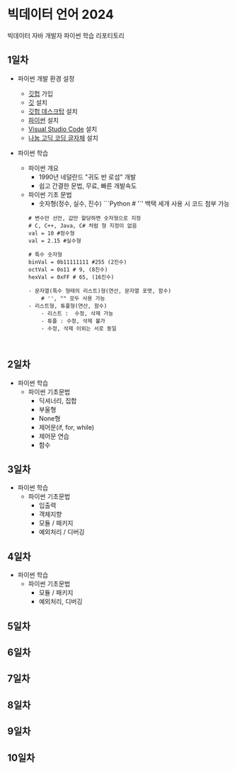 # 빅데이터 언어 2024 
빅데이터 자바 개발자 파이썬 학습 리포티토리

## 1일차
- 파이썬 개발 환경 설정
    - [깃헙]( https://github.com/) 가입
    - [깃](https://git-scm.com/download/win) 설치
    - [깃헙 데스크탑](https://desktop.github.com/) 설치
    - [파이썬](https://python.org) 설치
    - [Visual Studio Code](https://code.visualstudio.com/download) 설치
    - [나눔 고딕 코딩 글자체](https://github.com/naver/nanumfont) 설치

- 파이썬 학습
    - 파이썬 개요
        - 1990년 네덜란드 "귀도 반 로섬" 개발
        - 쉽고 간결한 문법, 무료, 빠른 개발속도
    - 파이썬 기초 문법
        - 숫자형(정수, 실수, 진수)
        ```Python  # '`' 백택 세개 사용 시 코드 첨부 가능
        ```
        # 변수만 선언, 값만 할당하면 숫자형으로 지정
        # C, C++, Java, C# 처럼 형 지정이 없음
        val = 10 #정수형
        val = 2.15 #실수형

        # 특수 숫자형
        binVal = 0b11111111 #255 (2진수)
        octVal = 0o11 # 9, (8진수)
        hexVal = 0xFF # 65, (16진수)

        - 문자열(특수 형태의 리스트)형(연산, 문자열 포맷, 함수)
            # '', "" 모두 사용 가능
        - 리스트형, 튜플형(연산, 함수)
            - 리스트 :  수정, 삭제 가능
            - 튜플 : 수정, 삭제 불가
            - 수정, 삭제 이외는 서로 동일

            
## 2일차
- 파이썬 학습
    - 파이썬 기초문법
        - 딕셔너리, 집합
        - 부울형
        - None형
        - 제어문(if, for, while)
        - 제어문 연습
        - 함수

## 3일차
- 파이썬 학습
    - 파이썬 기초문법
        - 입출력
        - 객체지향
        - 모듈 / 패키지
        - 예외처리 / 디버깅

## 4일차
- 파이썬 학습
    - 파이썬 기초문법
        - 모듈 / 패키지
        - 예외처리, 디버깅

## 5일차

## 6일차

## 7일차

## 8일차

## 9일차

## 10일차
